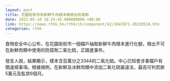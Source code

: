 ```yaml
---
layout: post
title: 花園街街市有新鮮牛肉樣本被檢出防腐劑
date: 2022-05-10 18:24:45.000000000 +08:00
link: https://news.rthk.hk/rthk/ch/component/k2/1647871-20220510.htm
categories: rthk
---
```


食物安全中心公布，在花園街街市一個檔戶抽取新鮮牛肉樣本進行化驗，檢出不可在新鮮肉類中使用的防腐劑二氧化硫，正跟進事件。

發言人說，結果顯示，樣本含百萬分之3344的二氧化硫。中心已知會涉事檔戶有關違規事項。根據規例，在新鮮及冰鮮肉類中添加二氧化硫屬違法，最高可判罰款5萬元及監禁6個月。
